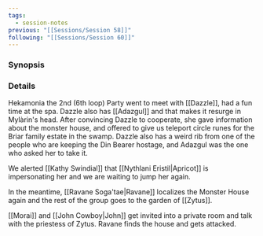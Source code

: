 ```yaml
---
tags:
  - session-notes
previous: "[[Sessions/Session 58]]"
following: "[[Sessions/Session 60]]"
---
```

### Synopsis


### Details
Hekamonia the 2nd (6th loop)
Party went to meet with [[Dazzle]], had a fun time at the spa. Dazzle also has [[Adazgul]] and that makes it resurge in Mylàrin's head. After convincing Dazzle to cooperate, she gave information about the monster house, and offered to give us teleport circle runes for the Briar family estate in the swamp.
Dazzle also has a weird rib from one of the people who are keeping the Din Bearer hostage, and Adazgul was the one who asked her to take it.

We alerted [[Kathy Swindial]] that [[Nythlani Eristil|Apricot]] is impersonating her and we are waiting to jump her again.

In the meantime, [[Ravane Soga'tae|Ravane]] localizes the Monster House again and the rest of the group goes to the garden of [[Zytus]].

[[Morai]] and [[John Cowboy|John]] get invited into a private room and talk with the priestess of Zytus.
Ravane finds the house and gets attacked.